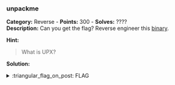 ### unpackme
**Category:** Reverse - **Points:** 300 - **Solves:** ????  
**Description:** Can you get the flag? Reverse engineer this [binary](./unpackme-upx).

**Hint:**
> What is UPX?  

**Solution:**  

<details>
  <summary>:triangular_flag_on_post: FLAG</summary>

  ```
  picoCTF{}
  ```
</details>
